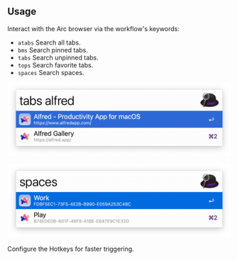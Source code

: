 ## Usage

Interact with the Arc browser via the workflow's keywords:

* `atabs` Search all tabs.
* `bms` Search pinned tabs.
* `tabs` Search unpinned tabs.
* `tops` Search favorite tabs.
* `spaces` Search spaces.

![Showing Arc tabs](images/tabs.png)

![Showing Arc Spaces](images/spaces.png)

Configure the Hotkeys for faster triggering.
